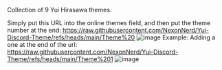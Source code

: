 Collection of 9 Yui Hirasawa themes.

Simply put this URL into the online themes field, and then put the theme number at the end: https://raw.githubusercontent.com/NexonNerd/Yui-Discord-Theme/refs/heads/main/Theme%20
![image](https://github.com/user-attachments/assets/30639322-ab4f-4d8f-ba98-a32b44dd7d7d)
Example:
Adding a one at the end of the url:
https://raw.githubusercontent.com/NexonNerd/Yui-Discord-Theme/refs/heads/main/Theme%201
![image](https://github.com/user-attachments/assets/8b935d07-0ad5-41fa-98af-184718ec89fe)
